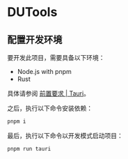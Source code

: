 # DUTools



## 配置开发环境

要开发此项目，需要具备以下环境：

- Node.js with pnpm
- Rust

具体请参阅 [前置要求 | Tauri](https://tauri.app/zh-cn/start/prerequisites/)。

之后，执行以下命令安装依赖：

```bash
pnpm i
```

最后，执行以下命令以开发模式启动项目：

```bash
pnpm run tauri
```

